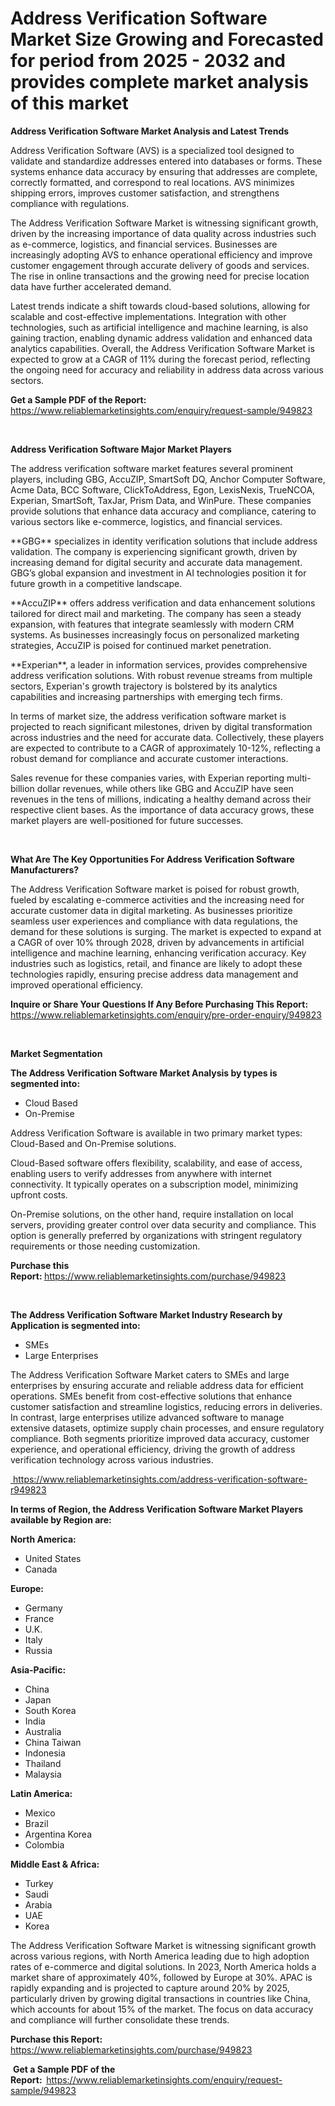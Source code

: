 <p><h1>Address Verification Software Market Size Growing and Forecasted for period from 2025 - 2032 and provides complete market analysis of this market</h1></p><p><strong>Address Verification Software Market Analysis and Latest Trends</strong></p>
<p><p>Address Verification Software (AVS) is a specialized tool designed to validate and standardize addresses entered into databases or forms. These systems enhance data accuracy by ensuring that addresses are complete, correctly formatted, and correspond to real locations. AVS minimizes shipping errors, improves customer satisfaction, and strengthens compliance with regulations.</p><p>The Address Verification Software Market is witnessing significant growth, driven by the increasing importance of data quality across industries such as e-commerce, logistics, and financial services. Businesses are increasingly adopting AVS to enhance operational efficiency and improve customer engagement through accurate delivery of goods and services. The rise in online transactions and the growing need for precise location data have further accelerated demand.</p><p>Latest trends indicate a shift towards cloud-based solutions, allowing for scalable and cost-effective implementations. Integration with other technologies, such as artificial intelligence and machine learning, is also gaining traction, enabling dynamic address validation and enhanced data analytics capabilities. Overall, the Address Verification Software Market is expected to grow at a CAGR of 11% during the forecast period, reflecting the ongoing need for accuracy and reliability in address data across various sectors.</p></p>
<p><strong>Get a Sample PDF of the Report:&nbsp;</strong> <a href="https://www.reliablemarketinsights.com/enquiry/request-sample/949823?utm_campaign=3321&utm_medium=2&utm_source=Github&utm_content=ia&utm_term=16042025&utm_id=address-verification-software">https://www.reliablemarketinsights.com/enquiry/request-sample/949823</a></p>
<p>&nbsp;</p>
<p><strong>Address Verification Software Major Market Players</strong></p>
<p><p>The address verification software market features several prominent players, including GBG, AccuZIP, SmartSoft DQ, Anchor Computer Software, Acme Data, BCC Software, ClickToAddress, Egon, LexisNexis, TrueNCOA, Experian, SmartSoft, TaxJar, Prism Data, and WinPure. These companies provide solutions that enhance data accuracy and compliance, catering to various sectors like e-commerce, logistics, and financial services.</p><p>**GBG** specializes in identity verification solutions that include address validation. The company is experiencing significant growth, driven by increasing demand for digital security and accurate data management. GBG’s global expansion and investment in AI technologies position it for future growth in a competitive landscape.</p><p>**AccuZIP** offers address verification and data enhancement solutions tailored for direct mail and marketing. The company has seen a steady expansion, with features that integrate seamlessly with modern CRM systems. As businesses increasingly focus on personalized marketing strategies, AccuZIP is poised for continued market penetration.</p><p>**Experian**, a leader in information services, provides comprehensive address verification solutions. With robust revenue streams from multiple sectors, Experian's growth trajectory is bolstered by its analytics capabilities and increasing partnerships with emerging tech firms.</p><p>In terms of market size, the address verification software market is projected to reach significant milestones, driven by digital transformation across industries and the need for accurate data. Collectively, these players are expected to contribute to a CAGR of approximately 10-12%, reflecting a robust demand for compliance and accurate customer interactions.</p><p>Sales revenue for these companies varies, with Experian reporting multi-billion dollar revenues, while others like GBG and AccuZIP have seen revenues in the tens of millions, indicating a healthy demand across their respective client bases. As the importance of data accuracy grows, these market players are well-positioned for future successes.</p></p>
<p>&nbsp;</p>
<p><strong>What Are The Key Opportunities For Address Verification Software Manufacturers?</strong></p>
<p><p>The Address Verification Software market is poised for robust growth, fueled by escalating e-commerce activities and the increasing need for accurate customer data in digital marketing. As businesses prioritize seamless user experiences and compliance with data regulations, the demand for these solutions is surging. The market is expected to expand at a CAGR of over 10% through 2028, driven by advancements in artificial intelligence and machine learning, enhancing verification accuracy. Key industries such as logistics, retail, and finance are likely to adopt these technologies rapidly, ensuring precise address data management and improved operational efficiency.</p></p>
<p><strong>Inquire or Share Your Questions If Any Before Purchasing This Report:</strong> <a href="https://www.reliablemarketinsights.com/enquiry/pre-order-enquiry/949823?utm_campaign=3321&utm_medium=2&utm_source=Github&utm_content=ia&utm_term=16042025&utm_id=address-verification-software">https://www.reliablemarketinsights.com/enquiry/pre-order-enquiry/949823</a></p>
<p>&nbsp;</p>
<p><strong>Market Segmentation</strong></p>
<p><strong>The Address Verification Software Market Analysis by types is segmented into:</strong></p>
<p><ul><li>Cloud Based</li><li>On-Premise</li></ul></p>
<p><p>Address Verification Software is available in two primary market types: Cloud-Based and On-Premise solutions. </p><p>Cloud-Based software offers flexibility, scalability, and ease of access, enabling users to verify addresses from anywhere with internet connectivity. It typically operates on a subscription model, minimizing upfront costs. </p><p>On-Premise solutions, on the other hand, require installation on local servers, providing greater control over data security and compliance. This option is generally preferred by organizations with stringent regulatory requirements or those needing customization.</p></p>
<p><strong>Purchase this Report:&nbsp;</strong><a href="https://www.reliablemarketinsights.com/purchase/949823?utm_campaign=3321&utm_medium=2&utm_source=Github&utm_content=ia&utm_term=16042025&utm_id=address-verification-software">https://www.reliablemarketinsights.com/purchase/949823</a></p>
<p>&nbsp;</p>
<p><strong>The Address Verification Software Market Industry Research by Application is segmented into:</strong></p>
<p><ul><li>SMEs</li><li>Large Enterprises</li></ul></p>
<p><p>The Address Verification Software Market caters to SMEs and large enterprises by ensuring accurate and reliable address data for efficient operations. SMEs benefit from cost-effective solutions that enhance customer satisfaction and streamline logistics, reducing errors in deliveries. In contrast, large enterprises utilize advanced software to manage extensive datasets, optimize supply chain processes, and ensure regulatory compliance. Both segments prioritize improved data accuracy, customer experience, and operational efficiency, driving the growth of address verification technology across various industries.</p></p>
<p><a href="https://www.reliablemarketinsights.com/address-verification-software-r949823?utm_campaign=3321&utm_medium=2&utm_source=Github&utm_content=ia&utm_term=16042025&utm_id=address-verification-software">&nbsp;https://www.reliablemarketinsights.com/address-verification-software-r949823</a></p>
<p><strong>In terms of Region, the Address Verification Software Market Players available by Region are:</strong></p>
<p>
    <p> <strong> North America: </strong>
        <ul>
            <li>United States</li>
            <li>Canada</li>
        </ul>
        </p> 
    <p> <strong> Europe: </strong>
        <ul>
            <li>Germany</li>
            <li>France</li>
            <li>U.K.</li>
            <li>Italy</li>
            <li>Russia</li>
        </ul>
        </p> 
    <p> <strong> Asia-Pacific: </strong>
        <ul>
            <li>China</li>
            <li>Japan</li>
            <li>South Korea</li>
            <li>India</li>
            <li>Australia</li>
            <li>China Taiwan</li>
            <li>Indonesia</li>
            <li>Thailand</li>
            <li>Malaysia</li>
        </ul>
        </p> 
    <p> <strong> Latin America: </strong>
        <ul>
            <li>Mexico</li>
            <li>Brazil</li>
            <li>Argentina Korea</li>
            <li>Colombia</li>
        </ul>
        </p> 
    <p> <strong> Middle East & Africa: </strong>
        <ul>
            <li>Turkey</li>
            <li>Saudi</li>
            <li>Arabia</li>
            <li>UAE</li>
            <li>Korea</li>
        </ul>
    </p>
    </p>
<p><p>The Address Verification Software Market is witnessing significant growth across various regions, with North America leading due to high adoption rates of e-commerce and digital solutions. In 2023, North America holds a market share of approximately 40%, followed by Europe at 30%. APAC is rapidly expanding and is projected to capture around 20% by 2025, particularly driven by growing digital transactions in countries like China, which accounts for about 15% of the market. The focus on data accuracy and compliance will further consolidate these trends.</p></p>
<p><strong>Purchase this Report: </strong><a href="https://www.reliablemarketinsights.com/purchase/949823?utm_campaign=3321&utm_medium=2&utm_source=Github&utm_content=ia&utm_term=16042025&utm_id=address-verification-software">https://www.reliablemarketinsights.com/purchase/949823</a></p>
<p>&nbsp;<strong>Get a Sample PDF of the Report:&nbsp;&nbsp;</strong><a href="https://www.reliablemarketinsights.com/enquiry/request-sample/949823?utm_campaign=3321&utm_medium=2&utm_source=Github&utm_content=ia&utm_term=16042025&utm_id=address-verification-software">https://www.reliablemarketinsights.com/enquiry/request-sample/949823</a></p>
<p><strong></strong></p>
<p><p></p><p></p><p></p></p>